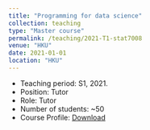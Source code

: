 ```yaml
---
title: "Programming for data science"
collection: teaching
type: "Master course"
permalink: /teaching/2021-T1-stat7008
venue: "HKU"
date: 2021-01-01
location: "HKU"
---
```

* Teaching period: S1, 2021.
* Position: Tutor
* Role: Tutor
* Number of students: ~50
* Course Profile: [Download](https://vm.civeng.unsw.edu.au/courseprofiles/2019/2019-T3_CVEN9625x8224.pdf)
